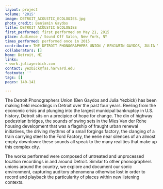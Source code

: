 ```yaml
---
layout: project
volume: '2015'
image: DETROIT_ACOUSTIC_ECOLOGIES.jpg
photo_credit: Benjamin Gaydos
title: DETROIT ACOUSTIC ECOLOGIES
first_performed: first performed on May 21, 2015
place: Audience / Sound Off Salon, New York, NY
times_performed: performed once in 2015
contributor: THE DETROIT PHONOGRAPHERS UNION / BENJAMIN GAYDOS, JULIA YEZBICK
collaborators: []
home: Detroit, MI
links:
- work.juliayezbick.com
contact: yezbick@fas.harvard.edu
footnote: ''
tags: []
pages: 140-141

---
```


The Detroit Phonographers Union (Ben Gaydos and Julia Yezbick) has been making field recordings in Detroit over the past four years. Reeling from the economic crisis and plunging into the largest municipal bankruptcy in U.S. history, Detroit sits on a precipice of hope for change. The din of highway pedestrian bridges, the sounds of swing sets in the Mies Van der Rohe housing development that was a flagship of fraught urban renewal initiatives, the driving rhythms of a small forgings factory, the clanging of a train carrying steel to the Ford Factory, the eerie near silences of an almost empty downtown: these sounds all speak to the many realities that make up this complex city.

The works performed were composed of untreated and unprocessed location recordings in and around Detroit. Similar to other phonographers unions around the country, we explore and document our sonic environment, capturing auditory phenomena otherwise lost in order to record and playback the particularity of places within new listening contexts.
